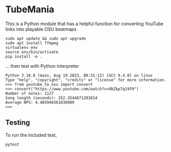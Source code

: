 # TubeMania

This is a Python module that has a helpful function for converting YouTube links into playable OSU beatmaps

```console
sudo apt update && sudo apt upgrade
sudo apt install ffmpeg
virtualenv env
source env/bin/activate
pip install -e .
```

... then test with Python interpreter

```
Python 3.10.8 (main, Aug 19 2023, 00:31:12) [GCC 9.4.0] on linux
Type "help", "copyright", "credits" or "license" for more information.
>>> from youtube_to_osu import convert
>>> convert("https://www.youtube.com/watch?v=9bZkp7q19f0")
Number of notes: 1127
Song length (seconds): 252.3544671201814
Average NPS: 4.465940361036989
>>>
```

## Testing

To run the included test,

```
pytest
```
